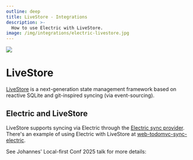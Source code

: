 ```yaml
---
outline: deep
title: LiveStore - Integrations
description: >-
  How to use Electric with LiveStore.
image: /img/integrations/electric-livestore.jpg
---
```


<img src="/img/integrations/livestore.svg" class="product-icon" />

# LiveStore

[LiveStore](https://livestore.dev) is a next-generation state management framework based on reactive SQLite and git-inspired syncing (via event-sourcing).

## Electric and LiveStore

LiveStore supports syncing via Electric through the [Electric sync provider](https://docs.livestore.dev/reference/syncing/sync-provider/electricsql/). There's an example of using Electric with LiveStore at [web-todomvc-sync-electric](https://github.com/livestorejs/livestore/tree/main/examples/src/web-todomvc-sync-electric).

See Johannes' Local-first Conf 2025 talk for more details:

<div style="max-width: 512px; margin: 12px 0">
  <div class="embed-container">
    <YoutubeEmbed video-id="nyPl84BopKc" />
  </div>
</div>
